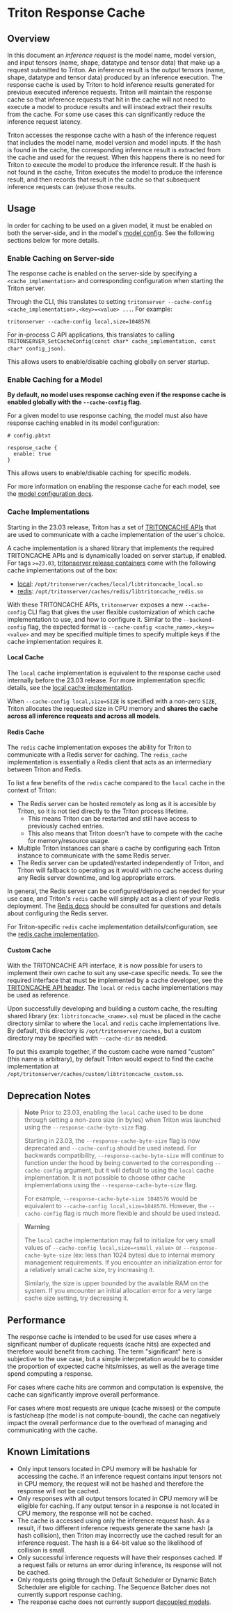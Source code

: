 <!--
# Copyright 2021-2023, NVIDIA CORPORATION & AFFILIATES. All rights reserved.
#
# Redistribution and use in source and binary forms, with or without
# modification, are permitted provided that the following conditions
# are met:
#  * Redistributions of source code must retain the above copyright
#    notice, this list of conditions and the following disclaimer.
#  * Redistributions in binary form must reproduce the above copyright
#    notice, this list of conditions and the following disclaimer in the
#    documentation and/or other materials provided with the distribution.
#  * Neither the name of NVIDIA CORPORATION nor the names of its
#    contributors may be used to endorse or promote products derived
#    from this software without specific prior written permission.
#
# THIS SOFTWARE IS PROVIDED BY THE COPYRIGHT HOLDERS ``AS IS'' AND ANY
# EXPRESS OR IMPLIED WARRANTIES, INCLUDING, BUT NOT LIMITED TO, THE
# IMPLIED WARRANTIES OF MERCHANTABILITY AND FITNESS FOR A PARTICULAR
# PURPOSE ARE DISCLAIMED.  IN NO EVENT SHALL THE COPYRIGHT OWNER OR
# CONTRIBUTORS BE LIABLE FOR ANY DIRECT, INDIRECT, INCIDENTAL, SPECIAL,
# EXEMPLARY, OR CONSEQUENTIAL DAMAGES (INCLUDING, BUT NOT LIMITED TO,
# PROCUREMENT OF SUBSTITUTE GOODS OR SERVICES; LOSS OF USE, DATA, OR
# PROFITS; OR BUSINESS INTERRUPTION) HOWEVER CAUSED AND ON ANY THEORY
# OF LIABILITY, WHETHER IN CONTRACT, STRICT LIABILITY, OR TORT
# (INCLUDING NEGLIGENCE OR OTHERWISE) ARISING IN ANY WAY OUT OF THE USE
# OF THIS SOFTWARE, EVEN IF ADVISED OF THE POSSIBILITY OF SUCH DAMAGE.
-->

# Triton Response Cache

## Overview

In this document an *inference request* is the model name, model version, and
input tensors (name, shape, datatype and tensor data) that make up a request
submitted to Triton. An inference result is the output tensors (name, shape,
datatype and tensor data) produced by an inference execution. The response cache
is used by Triton to hold inference results generated for previous executed
inference requests. Triton will maintain the response cache so that inference
requests that hit in the cache will not need to execute a model to produce
results and will instead extract their results from the cache. For some use
cases this can significantly reduce the inference request latency.

Triton accesses the response cache with a hash of the inference request that
includes the model name, model version and model inputs. If the hash is found in
the cache, the corresponding inference result is extracted from the cache and
used for the request. When this happens there is no need for Triton to execute
the model to produce the inference result. If the hash is not found in the
cache, Triton executes the model to produce the inference result, and then
records that result in the cache so that subsequent inference requests can
(re)use those results. 

## Usage

In order for caching to be used on a given model, it must be enabled
on both the server-side, and in the model's 
[model config](model_configuration.md#response-cache). See the following
sections below for more details.

### Enable Caching on Server-side

The response cache is enabled on the server-side by specifying a 
`<cache_implementation>` and corresponding configuration when starting
the Triton server.

Through the CLI, this translates to setting
`tritonserver --cache-config <cache_implementation>,<key>=<value> ...`. For example:
```
tritonserver --cache-config local,size=1048576
```

For in-process C API applications, this translates to calling
`TRITONSERVER_SetCacheConfig(const char* cache_implementation, const char* config_json)`.

This allows users to enable/disable caching globally on server startup.

### Enable Caching for a Model

**By default, no model uses response caching even if the response cache 
is enabled globally with the `--cache-config` flag.** 

For a given model to use response caching, the model must also have 
response caching enabled in its model configuration:
```
# config.pbtxt

response_cache {
  enable: true
}
```

This allows users to enable/disable caching for specific models.

For more information on enabling the response cache for each model, see the 
[model configuration docs](model_configuration.md#response-cache).

### Cache Implementations

Starting in the 23.03 release, Triton has a set of
[TRITONCACHE APIs](https://github.com/triton-inference-server/core/blob/main/include/triton/core/tritoncache.h)
that are used to communicate with a cache implementation of the user's choice.

A cache implementation is a shared library that implements the required
TRITONCACHE APIs and is dynamically loaded on server startup, if enabled. 
For tags `>=23.03`, 
[tritonserver release containers](https://catalog.ngc.nvidia.com/orgs/nvidia/containers/tritonserver)
come with the following cache implementations out of the box:
- [local](https://github.com/triton-inference-server/local_cache): `/opt/tritonserver/caches/local/libtritoncache_local.so`
- [redis](https://github.com/triton-inference-server/redis_cache): `/opt/tritonserver/caches/redis/libtritoncache_redis.so`

With these TRITONCACHE APIs, `tritonserver` exposes a new `--cache-config` 
CLI flag that gives the user flexible customization of which cache implementation
to use, and how to configure it. Similar to the `--backend-config` flag,
the expected format is `--cache-config <cache_name>,<key>=<value>` and may
be specified multiple times to specify multiple keys if the cache implementation
requires it.

#### Local Cache

The `local` cache implementation is equivalent to the response cache used
internally before the 23.03 release. For more implementation specific details,
see the
[local cache implementation](https://github.com/triton-inference-server/local_cache).

When `--cache-config local,size=SIZE` is specified with a non-zero `SIZE`, 
Triton allocates the requested size in CPU memory and **shares the
cache across all inference requests and across all models**. 

#### Redis Cache

The `redis` cache implementation exposes the ability for Triton to communicate
with a Redis server for caching. The `redis_cache` implementation is essentially
a Redis client that acts as an intermediary between Triton and Redis. 

To list a few benefits of the `redis` cache compared to the `local` cache in
the context of Triton:
- The Redis server can be hosted remotely as long as it is accesible by Triton,
  so it is not tied directly to the Triton process lifetime. 
  - This means Triton can be restarted and still have access to previously cached entries.
  - This also means that Triton doesn't have to compete with the cache for memory/resource usage.
- Multiple Triton instances can share a cache by configuring each Triton instance
  to communicate with the same Redis server.
- The Redis server can be updated/restarted independently of Triton, and
  Triton will fallback to operating as it would with no cache access during 
  any Redis server downtime, and log appropriate errors.

In general, the Redis server can be configured/deployed as needed for your use 
case, and Triton's `redis` cache will simply act as a client of your Redis 
deployment. The [Redis docs](https://redis.io/docs/) should be consulted for 
questions and details about configuring the Redis server.

For Triton-specific `redis` cache implementation details/configuration, see the
[redis cache implementation](https://github.com/triton-inference-server/redis_cache).

#### Custom Cache

With the TRITONCACHE API interface, it is now possible for
users to implement their own cache to suit any use-case specific needs.
To see the required interface that must be implemented by a cache
developer, see the 
[TRITONCACHE API header](https://github.com/triton-inference-server/core/blob/main/include/triton/core/tritoncache.h).
The `local` or `redis` cache implementations may be used as reference.

Upon successfully developing and building a custom cache, the resulting shared
library (ex: `libtritoncache_<name>.so`) must be placed in the cache directory
similar to where the `local` and `redis` cache implementations live. By default,
this directory is `/opt/tritonserver/caches`, but a custom directory may be
specified with `--cache-dir` as needed. 

To put this example together, if the custom cache were named "custom"
(this name is arbitrary), by default Triton would expect to find the 
cache implementation at `/opt/tritonserver/caches/custom/libtritoncache_custom.so`.

## Deprecation Notes

> **Note**
> Prior to 23.03, enabling the `local` cache used to be done through setting a non-zero size
> (in bytes) when Triton was launched using the `--response-cache-byte-size` flag. 
>
> Starting in 23.03, the `--response-cache-byte-size` flag is now deprecated and 
> `--cache-config` should be used instead. For backwards compatibility, 
> `--response-cache-byte-size` will continue to function under the hood by being 
> converted to the corresponding `--cache-config` argument, but it will default 
> to using the `local` cache implementation. It is not possible to choose other
> cache implementations using the `--response-cache-byte-size` flag.
>
> For example, `--response-cache-byte-size 1048576`
> would be equivalent to `--cache-config local,size=1048576`. However, the
> `--cache-config` flag is much more flexible and should be used instead.

> **Warning**
>
> The `local` cache implementation may fail to initialize for very small values 
> of `--cache-config local,size=<small_value>` or `--response-cache-byte-size` 
> (ex: less than 1024 bytes) due to internal memory management requirements. 
> If you encounter an initialization error for a relatively small cache size, 
> try increasing it.
>
> Similarly, the size is upper bounded by the available RAM on the system.
> If you encounter an initial allocation error for a very large cache size
> setting, try decreasing it.

## Performance

The response cache is intended to be used for use cases where a significant 
number of duplicate requests (cache hits) are expected and therefore would 
benefit from caching. The term "significant" here is subjective to the use
case, but a simple interpretation would be to consider the proportion of
expected cache hits/misses, as well as the average time spend computing
a response. 

For cases where cache hits are common and computation is expensive, 
the cache can significantly improve overall performance.

For cases where most requests are unique (cache misses) or the compute is
fast/cheap (the model is not compute-bound), the cache can negatively impact
the overall performance due to the overhead of managing and communicating with
the cache.

## Known Limitations

- Only input tensors located in CPU memory will be hashable for accessing the
  cache. If an inference request contains input tensors not in CPU memory, the
  request will not be hashed and therefore the response will not be cached.
- Only responses with all output tensors located in CPU memory will be eligible
  for caching. If any output tensor in a response is not located in CPU memory,
  the response will not be cached.
- The cache is accessed using only the inference request hash. As a result, if
  two different inference requests generate the same hash (a hash collision),
  then Triton may incorrectly use the cached result for an inference request.
  The hash is a 64-bit value so the likelihood of collision is small.
- Only successful inference requests will have their responses cached. If a
  request fails or returns an error during inference, its response will not be
  cached.
- Only requests going through the Default Scheduler or Dynamic Batch Scheduler
  are eligible for caching. The Sequence Batcher does not currently support
  response caching.
- The response cache does not currently support
  [decoupled models](decoupled_models.md).
